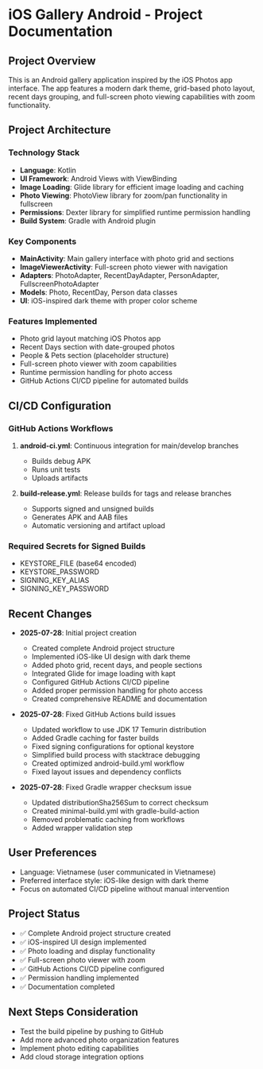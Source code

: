 # iOS Gallery Android - Project Documentation

## Project Overview
This is an Android gallery application inspired by the iOS Photos app interface. The app features a modern dark theme, grid-based photo layout, recent days grouping, and full-screen photo viewing capabilities with zoom functionality.

## Project Architecture

### Technology Stack
- **Language**: Kotlin
- **UI Framework**: Android Views with ViewBinding
- **Image Loading**: Glide library for efficient image loading and caching
- **Photo Viewing**: PhotoView library for zoom/pan functionality in fullscreen
- **Permissions**: Dexter library for simplified runtime permission handling
- **Build System**: Gradle with Android plugin

### Key Components
- **MainActivity**: Main gallery interface with photo grid and sections
- **ImageViewerActivity**: Full-screen photo viewer with navigation
- **Adapters**: PhotoAdapter, RecentDayAdapter, PersonAdapter, FullscreenPhotoAdapter
- **Models**: Photo, RecentDay, Person data classes
- **UI**: iOS-inspired dark theme with proper color scheme

### Features Implemented
- Photo grid layout matching iOS Photos app
- Recent Days section with date-grouped photos
- People & Pets section (placeholder structure)
- Full-screen photo viewer with zoom capabilities
- Runtime permission handling for photo access
- GitHub Actions CI/CD pipeline for automated builds

## CI/CD Configuration

### GitHub Actions Workflows
1. **android-ci.yml**: Continuous integration for main/develop branches
   - Builds debug APK
   - Runs unit tests
   - Uploads artifacts

2. **build-release.yml**: Release builds for tags and release branches
   - Supports signed and unsigned builds
   - Generates APK and AAB files
   - Automatic versioning and artifact upload

### Required Secrets for Signed Builds
- KEYSTORE_FILE (base64 encoded)
- KEYSTORE_PASSWORD
- SIGNING_KEY_ALIAS  
- SIGNING_KEY_PASSWORD

## Recent Changes
- **2025-07-28**: Initial project creation
  - Created complete Android project structure
  - Implemented iOS-like UI design with dark theme
  - Added photo grid, recent days, and people sections
  - Integrated Glide for image loading with kapt
  - Configured GitHub Actions CI/CD pipeline
  - Added proper permission handling for photo access
  - Created comprehensive README and documentation

- **2025-07-28**: Fixed GitHub Actions build issues
  - Updated workflow to use JDK 17 Temurin distribution
  - Added Gradle caching for faster builds
  - Fixed signing configurations for optional keystore
  - Simplified build process with stacktrace debugging
  - Created optimized android-build.yml workflow
  - Fixed layout issues and dependency conflicts

- **2025-07-28**: Fixed Gradle wrapper checksum issue
  - Updated distributionSha256Sum to correct checksum
  - Created minimal-build.yml with gradle-build-action
  - Removed problematic caching from workflows
  - Added wrapper validation step

## User Preferences
- Language: Vietnamese (user communicated in Vietnamese)
- Preferred interface style: iOS-like design with dark theme
- Focus on automated CI/CD pipeline without manual intervention

## Project Status
- ✅ Complete Android project structure created
- ✅ iOS-inspired UI design implemented
- ✅ Photo loading and display functionality
- ✅ Full-screen photo viewer with zoom
- ✅ GitHub Actions CI/CD pipeline configured
- ✅ Permission handling implemented
- ✅ Documentation completed

## Next Steps Consideration
- Test the build pipeline by pushing to GitHub
- Add more advanced photo organization features
- Implement photo editing capabilities
- Add cloud storage integration options
